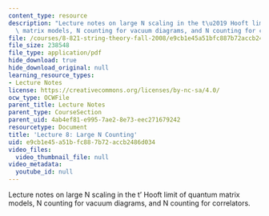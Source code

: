 ```yaml
---
content_type: resource
description: "Lecture notes on large N scaling in the t\u2019 Hooft limit of quantum\
  \ matrix models, N counting for vacuum diagrams, and N counting for correlators."
file: /courses/8-821-string-theory-fall-2008/e9cb1e45a51bfc887b72accb2486d034_lecture08.pdf
file_size: 238548
file_type: application/pdf
hide_download: true
hide_download_original: null
learning_resource_types:
- Lecture Notes
license: https://creativecommons.org/licenses/by-nc-sa/4.0/
ocw_type: OCWFile
parent_title: Lecture Notes
parent_type: CourseSection
parent_uid: 4ab4ef81-e995-7ae2-8e73-eec271679242
resourcetype: Document
title: 'Lecture 8: Large N Counting'
uid: e9cb1e45-a51b-fc88-7b72-accb2486d034
video_files:
  video_thumbnail_file: null
video_metadata:
  youtube_id: null
---
```

Lecture notes on large N scaling in the t’ Hooft limit of quantum matrix models, N counting for vacuum diagrams, and N counting for correlators.